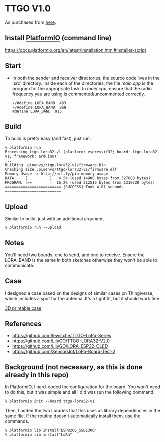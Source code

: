 TTGO V1.0
==============================
As purchased from [here](https://www.banggood.com/2Pcs-Wemos-TTGO-LORA32-868915Mhz-ESP32-LoRa-OLED-0_96-Inch-Blue-Display-p-1239769.html).

## Install [PlatformIO](https://platformio.org/) (command line)

https://docs.platformio.org/en/latest/installation.html#installer-script

## Start
- In both the sender and receiver directories, the source code lives
  in the 'src' directory.  Inside each of the directories, the file
  *main.cpp* is the program for the appropriate task.  In *main.cpp*,
  ensure that the radio frequency you are using is commented/uncommented
  correctly.
    ```
    //#define LORA_BAND  433
    //#define LORA_BAND  868
    #define LORA_BAND  915
    ```

## Build
  To build is pretty easy (and fast), just run:
   ```
   % platformio run
   Processing ttgo-lora32-v1 (platform: espressif32; board: ttgo-lora32-v1; framework: arduino)
   ...
   Building .pioenvs/ttgo-lora32-v1/firmware.bin
   Checking size .pioenvs/ttgo-lora32-v1/firmware.elf
   Memory Usage -> http://bit.ly/pio-memory-usage
   DATA:    [          ]   4.5% (used 14900 bytes from 327680 bytes)
   PROGRAM: [==        ]  16.2% (used 212516 bytes from 1310720 bytes)
   ========================= [SUCCESS] Took 4.01 seconds =========================
   ```

## Upload
  Similar to build, just with an additional argument
   ```
   % platformio run --upload
   ```
 
## Notes
You'll need two boards, one to send, and one to receive. Ensure the LORA_BAND
is the same in both sketches otherwise they won't be able to communicate.

## Case
I designed a case based on the designs of similar cases on Thingiverse, which
includes a spot for the antenna.  It's a tight fit, but it should work fine.

[3D printable case](https://www.thingiverse.com/thing:3443245)

## References
- https://github.com/lewisxhe/TTGO-LoRa-Series
- https://github.com/LilyGO/TTGO-LORA32-V2.0
- https://github.com/LilyGO/LORA-ESP32-OLED
- https://github.com/SensorsIot/LoRa-Board-Test-2

## Background (not necessary, as this is done already in this repo)

In PlatformIO, I hard-coded the configuration for the board.  You won't need
to do this, but it was simple and all I did was run the following command.
   ```
   % platformio init --board ttgo-lora32-v1
   ```

Then, I added the two libraries that this uses as library dependencies in the
same file.  If the routine doesn't automatically install them, use the commands.
   ```
   % platformio lib install"ESP8266_SSD1306"
   % platformio lib install"LoRa"
   ```
